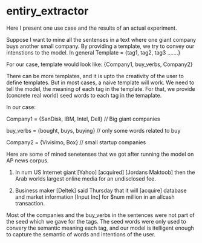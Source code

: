 # entiry_extractor
Here I present one use case and the results of an actual experiment.

Suppose I want to mine all the sentenses in a text where one giant company buys another small company. By providing a template, we try to convey our intenstions to the model. In general Template = {tag1, tag2, tag3 .......}

For our case, template would look like: {Company1, buy_verbs, Company2}

There can be more templates, and it is upto the creativity of the user to define templates. But in most cases, a naive template will work. We need to tell the model, the meaning of each tag in the template. For that, we provide (concrete real world) seed words to each tag in the temaplate.

In our case:

Company1 = {SanDisk, IBM, Intel, Dell} // Big giant companies

buy_verbs = {bought, buys, buying} // only some words related to buy

Company2 = {Vivisimo, Box} // small startup companies

Here are some of mined senetenses that we got after running the model on AP news corpus.

1. In num US Internet giant [Yahoo] [acquired] [Jordans Maktoob] then the Arab worlds largest online media for an undisclosed fee.

2. Business maker [Deltek] said Thursday that it will [acquire] database and market information [Input Inc] for $num million in an allcash transaction.

Most of the companies and the buy_verbs in the sentences were not part of the seed which we gave for the tags. The seed words were only used to convery the semantic meaning each tag, and our model is itelligent enough to capture the semantic of words and intentions of the user.

